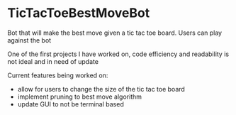# TicTacToeBestMoveBot
Bot that will make the best move given a tic tac toe board. Users can play against the bot

One of the first projects I have worked on, code efficiency and readability is not ideal and in need of update

Current features being worked on:
- allow for users to change the size of the tic tac toe board
- implement pruning to best move algorithm
- update GUI to not be terminal based
